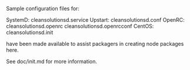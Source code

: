 Sample configuration files for:

SystemD: cleansolutionsd.service
Upstart: cleansolutionsd.conf
OpenRC:  cleansolutionsd.openrc
         cleansolutionsd.openrcconf
CentOS:  cleansolutionsd.init

have been made available to assist packagers in creating node packages here.

See doc/init.md for more information.
